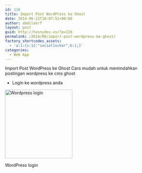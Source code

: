 ```yaml
---
id: 116
title: Import Post WordPress ke Ghost
date: 2014-06-21T10:07:52+00:00
author: abdilahrf
layout: post
guid: http://hasnydes.us/?p=116
permalink: /2014/06/import-post-wordpress-ke-ghost/
factory_shortcodes_assets:
  - 'a:1:{s:12:"sociallocker";b:1;}'
categories:
  - Web App
---
```

Import Post WordPress ke Ghost Cara mudah untuk memindahkan postingan wordpress ke cms ghost

  * Login ke wordpress anda

<div style="width: 232px" class="wp-caption aligncenter">
  <img src="http://t1.gstatic.com/images?q=tbn:ANd9GcQsYd5fBa6fHqf1tOFOzHdH0xFvDzpAq3iCBF0-9d82tvQ5mzTH" alt="Wordpress login" width="222" height="227" />
  
  <p class="wp-caption-text">
    WordPress login
  </p>
</div>

&nbsp;

<div class="onp-locker-call" style="display: none;" data-lock-id="onpLock638698">
  <p>
  </p>
  
  <p>
    &nbsp;
  </p>
  
  <ul>
    <li>
      Pergi ke plugin > add new plugin dan search Ghost
    </li>
  </ul>
  
  <p>
    <div id="attachment_117" style="width: 710px" class="wp-caption aligncenter">
      <a href="http://hasnydes.us/wp-content/uploads/2014/06/Untitled.png"><img class="wp-image-117" src="http://hasnydes.us/wp-content/uploads/2014/06/Untitled-1024x575.png" alt="Install Ghost Plugin" width="700" height="394" /></a>
      
      <p class="wp-caption-text">
        Install Ghost Plugin
      </p>
    </div>
  </p>
  
  <p>
    &nbsp;
  </p>
  
  <ul>
    <li>
      Aktifkan plugin ghost
    </li>
  </ul>
  
  <p>
    <div id="attachment_118" style="width: 310px" class="wp-caption aligncenter">
      <a href="http://hasnydes.us/wp-content/uploads/2014/06/Untitled1.png"><img class="wp-image-118 size-medium" src="http://hasnydes.us/wp-content/uploads/2014/06/Untitled1-300x110.png" alt="Plugin Ghost" width="300" height="110" /></a>
      
      <p class="wp-caption-text">
        Plugin Ghost
      </p>
    </div>
  </p>
  
  <p>
    &nbsp;
  </p>
  
  <ul>
    <li>
      Pergi Ke Tools>Export to Ghost > Download
    </li>
  </ul>
  
  <p>
    <div id="attachment_119" style="width: 710px" class="wp-caption aligncenter">
      <a href="http://hasnydes.us/wp-content/uploads/2014/06/Untitled2.png"><img class="wp-image-119" src="http://hasnydes.us/wp-content/uploads/2014/06/Untitled2-1024x621.png" alt="Plugin Ghost" width="700" height="425" /></a>
      
      <p class="wp-caption-text">
        Plugin Ghost
      </p>
    </div>
  </p>
  
  <p>
    &nbsp;
  </p>
  
  <p>
    Anda akan mendapatkan file json hasil export dari postingan wordpress selanjutnya buka ghost anda
  </p>
  
  <ul>
    <li>
      Login Ke Ghost
    </li>
  </ul>
  
  <p>
    <div id="attachment_120" style="width: 460px" class="wp-caption aligncenter">
      <a href="http://hasnydes.us/wp-content/uploads/2014/06/Untitled3.png"><img class="wp-image-120" src="http://hasnydes.us/wp-content/uploads/2014/06/Untitled3.png" alt="Login Ghost" width="450" height="134" /></a>
      
      <p class="wp-caption-text">
        Login Ghost
      </p>
    </div>
  </p>
  
  <ul>
    <li>
      Buka url domain-anda.com/ghost/debug dan import select file json yang tadi telah anda export
    </li>
  </ul>
  
  <p>
    <div id="attachment_121" style="width: 710px" class="wp-caption aligncenter">
      <a href="http://hasnydes.us/wp-content/uploads/2014/06/Untitled4.png"><img class="wp-image-121" src="http://hasnydes.us/wp-content/uploads/2014/06/Untitled4.png" alt="Ghost Debug" width="700" height="367" /></a>
      
      <p class="wp-caption-text">
        Ghost Debug
      </p>
    </div>
  </p>
  
  <p>
    &nbsp;
  </p>
  
  <p>
    Klik import tunggu sampai proses import selesai
  </p>
  
  <p>
    &nbsp;
  </p>
  
  <p>
  </p>
</div>

Source : ghost.org/forum/

&nbsp;
